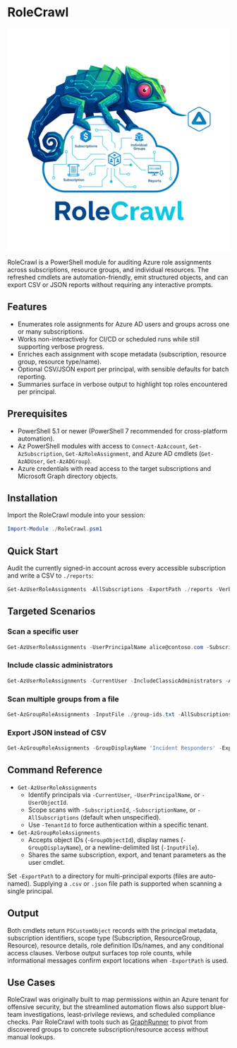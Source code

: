 # RoleCrawl
<p align="center"><img src="rolecrawl.webp" alt="RoleCrawl"/></p>
RoleCrawl is a PowerShell module for auditing Azure role assignments across subscriptions, resource groups, and individual resources. The refreshed cmdlets are automation-friendly, emit structured objects, and can export CSV or JSON reports without requiring any interactive prompts.

## Features
- Enumerates role assignments for Azure AD users and groups across one or many subscriptions.
- Works non-interactively for CI/CD or scheduled runs while still supporting verbose progress.
- Enriches each assignment with scope metadata (subscription, resource group, resource type/name).
- Optional CSV/JSON export per principal, with sensible defaults for batch reporting.
- Summaries surface in verbose output to highlight top roles encountered per principal.

## Prerequisites
- PowerShell 5.1 or newer (PowerShell 7 recommended for cross-platform automation).
- Az PowerShell modules with access to `Connect-AzAccount`, `Get-AzSubscription`, `Get-AzRoleAssignment`, and Azure AD cmdlets (`Get-AzADUser`, `Get-AzADGroup`).
- Azure credentials with read access to the target subscriptions and Microsoft Graph directory objects.

## Installation
Import the RoleCrawl module into your session:

```powershell
Import-Module ./RoleCrawl.psm1
```

## Quick Start
Audit the currently signed-in account across every accessible subscription and write a CSV to `./reports`:

```powershell
Get-AzUserRoleAssignments -AllSubscriptions -ExportPath ./reports -Verbose
```

## Targeted Scenarios
### Scan a specific user
```powershell
Get-AzUserRoleAssignments -UserPrincipalName alice@contoso.com -SubscriptionId 11111111-1111-1111-1111-111111111111
```

### Include classic administrators
```powershell
Get-AzUserRoleAssignments -CurrentUser -IncludeClassicAdministrators -AllSubscriptions
```

### Scan multiple groups from a file
```powershell
Get-AzGroupRoleAssignments -InputFile ./group-ids.txt -AllSubscriptions -ExportPath ./reports
```

### Export JSON instead of CSV
```powershell
Get-AzGroupRoleAssignments -GroupDisplayName 'Incident Responders' -ExportPath ./reports/groups.json
```

## Command Reference
- `Get-AzUserRoleAssignments`
  - Identify principals via `-CurrentUser`, `-UserPrincipalName`, or `-UserObjectId`.
  - Scope scans with `-SubscriptionId`, `-SubscriptionName`, or `-AllSubscriptions` (default when unspecified).
  - Use `-TenantId` to force authentication within a specific tenant.
- `Get-AzGroupRoleAssignments`
  - Accepts object IDs (`-GroupObjectId`), display names (`-GroupDisplayName`), or a newline-delimited list (`-InputFile`).
  - Shares the same subscription, export, and tenant parameters as the user cmdlet.

Set `-ExportPath` to a directory for multi-principal exports (files are auto-named). Supplying a `.csv` or `.json` file path is supported when scanning a single principal.

## Output
Both cmdlets return `PSCustomObject` records with the principal metadata, subscription identifiers, scope type (Subscription, ResourceGroup, Resource), resource details, role definition IDs/names, and any conditional access clauses. Verbose output surfaces top role counts, while informational messages confirm export locations when `-ExportPath` is used.

## Use Cases
RoleCrawl was originally built to map permissions within an Azure tenant for offensive security, but the streamlined automation flows also support blue-team investigations, least-privilege reviews, and scheduled compliance checks. Pair RoleCrawl with tools such as [GraphRunner](https://github.com/dafthack/GraphRunner) to pivot from discovered groups to concrete subscription/resource access without manual lookups.
